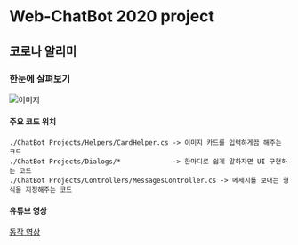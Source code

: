# Web-ChatBot 2020 project

## 코로나 알리미

### 한눈에 살펴보기
![이미지](https://user-images.githubusercontent.com/71058308/104145324-78018c80-5401-11eb-93ca-a59b9822ee2f.jpg)


#### 주요 코드 위치
    ./ChatBot Projects/Helpers/CardHelper.cs -> 이미지 카드를 입력하게끔 해주는 코드 
    ./ChatBot Projects/Dialogs/*             -> 한마디로 쉽게 말하자면 UI 구현하는 코드
    ./ChatBot Projects/Controllers/MessagesController.cs -> 메세지를 보내는 형식을 지정해주는 코드

#### 유튜브 영상
  
 [동작 영상](https://www.youtube.com/watch?v=hI5tiQf7YHE)

